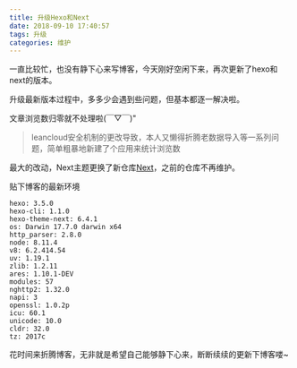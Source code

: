 ```yaml
---
title: 升级Hexo和Next
date: 2018-09-10 17:40:57
tags: 升级
categories: 维护
---
```


一直比较忙，也没有静下心来写博客，今天刚好空闲下来，再次更新了hexo和next的版本。

升级最新版本过程中，多多少会遇到些问题，但基本都逐一解决啦。
<!-- more -->

文章浏览数归零就不处理啦(￣▽￣)"
>leancloud安全机制的更改导致，本人又懒得折腾老数据导入等一系列问题，简单粗暴地新建了个应用来统计浏览数

最大的改动，Next主题更换了新仓库[Next](https://github.com/theme-next/hexo-theme-next)，之前的仓库不再维护。

贴下博客的最新环境
```shell
hexo: 3.5.0
hexo-cli: 1.1.0
hexo-theme-next: 6.4.1
os: Darwin 17.7.0 darwin x64
http_parser: 2.8.0
node: 8.11.4
v8: 6.2.414.54
uv: 1.19.1
zlib: 1.2.11
ares: 1.10.1-DEV
modules: 57
nghttp2: 1.32.0
napi: 3
openssl: 1.0.2p
icu: 60.1
unicode: 10.0
cldr: 32.0
tz: 2017c
```

花时间来折腾博客，无非就是希望自己能够静下心来，断断续续的更新下博客喽~
